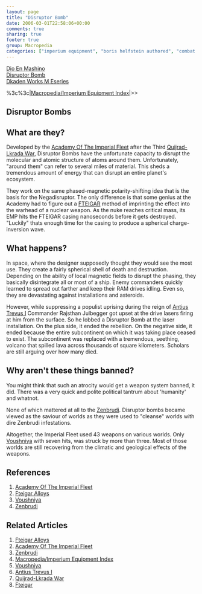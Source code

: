 ```yaml
---
layout: page
title: "Disruptor Bomb"
date: 2006-03-01T22:58:06+00:00
comments: true
sharing: true
footer: true
group: Macropedia
categories: ["imperium equipment", "boris helfstein authored", "combat equipment"]
---
```

<div class='row'>
	<div class='col-md-4'><a href='/macropedia/dio-en-mashino'>Dio En Mashino</a></div>
	<div class='col-md-4'><a href='/macropedia/disruptor-bomb'>Disruptor Bomb</a></div>
	<div class='col-md-4'><a href='/macropedia/dkaden-works-m-eseries'>Dkaden Works M Eseries</a></div>
</div>


%3c%3c|[Macropedia/Imperium Equipment Index](/macropedia/imperium-equipment-index)|>>

## Disruptor Bombs

## What are they?

Developed by the [Academy Of The Imperial Fleet](/macropedia/academy-of-the-imperial-fleet) after the Third [Quijrad-Lkrada War](/macropedia/quijrad-lkrada-wars), Disruptor Bombs have the unfortunate capacity to disrupt the molecular and atomic structure of atoms around them. Unfortunately, "around them" can refer to several miles of material. This sheds a tremendous amount of energy that can disrupt an entire planet's ecosystem. 

They work on the same phased-magnetic polarity-shifting idea that is the basis for the Negadisruptor. The only difference is that some genius at the Academy had to figure out a [FTEIGAR](/macropedia/fteigar-alloys) method of imprinting the effect into the warhead of a nuclear weapon. As the nuke reaches critical mass, its EMP hits the FTEIGAR casing nanoseconds before it gets destroyed. "Luckily" thats enough time for the casing to produce a spherical charge-inversion wave.

## What happens?

In space, where the designer supposedly thought they would see the most use. They create a fairly spherical shell of death and destruction. Depending on the ability of local magnetic fields to disrupt the phasing, they basically disintegrate all or most of a ship. Enemy commanders quickly learned to spread out farther and keep their RAM drives idling. Even so, they are devastating against installations and asteroids.

However, while suppressing a populist uprising during the reign of [Antius Trevus I](/macropedia/antius-trevus-one) Commander Rajsthan Julbegger got upset at the drive lasers firing at him from the surface. So he lobbed a Disruptor Bomb at the laser installation. On the plus side, it ended the rebellion. On the negative side, it ended because the entire subcontinent on which it was taking place ceased to exist. The subcontinent was replaced with a tremendous, seething, volcano that spilled lava across thousands of square kilometers. Scholars are still arguing over how many died.

## Why aren't these things banned?

You might think that such an atrocity would get a weapon system banned, it did. There was a very quick and polite political tantrum about 'humanity' and whatnot.

None of which mattered at all to the [Zenbrudi](/macropedia/zenbrudi). Disruptor bombs became viewed as the saviour of worlds as they were used to "cleanse" worlds with dire Zenbrudi infestations. 

Altogether, the Imperial Fleet used 43 weapons on various worlds. Only [Voushniya](/macropedia/voushniya) with seven hits, was struck by more than three. Most of those worlds are still recovering from the climatic and geological effects of the weapons.

## References
1. [Academy Of The Imperial Fleet](/macropedia/academy-of-the-imperial-fleet)
1. [Fteigar Alloys](/macropedia/fteigar-alloys)
1. [Voushniya](/macropedia/voushniya)
1. [Zenbrudi](/macropedia/zenbrudi)


## Related Articles

1. [Fteigar Alloys](/macropedia/fteigar-alloys)
2. [Academy Of The Imperial Fleet](/macropedia/academy-of-the-imperial-fleet)
3. [Zenbrudi](/macropedia/zenbrudi)
4. [Macropedia/Imperium Equipment Index](/macropedia/imperium-equipment-index)
5. [Voushniya](/macropedia/voushniya)
6. [Antius Trevus I](/macropedia/antius-trevus-one)
7. [Quijrad-Lkrada War](/macropedia/quijrad-lkrada-wars)
8. [Fteigar](/macropedia/fteigar-alloys)



  